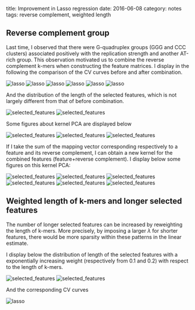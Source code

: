 title: Improvement in Lasso regression
date: 2016-06-08
category: notes
tags: reverse complement, weighted length

## Reverse complement group

Last time, I observed that there were G-quadruplex groups (GGG and CCC clusters) associated positively with the replication strength and another AT-rich group. This observation motivated us to combine the reverse complement k-mers when constructing the feature matrices. I display in the following the comparison of the CV curves before and after combination.

![lasso]({filename}/images/lasso/intercept/logY_concatenate_filter1000/active_set/rc/lasso_10.png)
![lasso]({filename}/images/lasso/intercept/logY_concatenate_filter1000/active_set/rc/lasso_11.png)
![lasso]({filename}/images/lasso/intercept/logY_concatenate_filter1000/active_set/rc/lasso_12.png)
![lasso]({filename}/images/lasso/intercept/logY_concatenate_filter1000/active_set/rc/lasso_13.png)
![lasso]({filename}/images/lasso/intercept/logY_concatenate_filter1000/active_set/rc/lasso_14.png)
![lasso]({filename}/images/lasso/intercept/logY_concatenate_filter1000/active_set/rc/lasso_15.png)

And the distribution of the length of the selected features, which is not largely different from that of before combination.

![selected_features]({filename}/images/selected_features/intercept/logY_concatenate_filter1000/log_entropy/histo_15_rc.png)
![selected_features]({filename}/images/selected_features/intercept/logY_concatenate_filter1000/log_entropy/weight_15_rc.png)

Some figures about kernel PCA are displayed below

![selected_features]({filename}/images/selected_features/intercept/logY_concatenate_filter1000/log_entropy/pca/PCA_kernel_3_rc.png)
![selected_features]({filename}/images/selected_features/intercept/logY_concatenate_filter1000/log_entropy/pca/PCA_kernel_3_rc_bis.png)
![selected_features]({filename}/images/selected_features/intercept/logY_concatenate_filter1000/log_entropy/pca/PCA_kernel_3_rc_bis2.png)

If I take the sum of the mapping vector corresponding respectively to a feature and its reverse complement, I can obtain a new kernel for the combined features (feature+reverse complement). I display below some figures on this kernel PCA:

![selected_features]({filename}/images/selected_features/intercept/logY_concatenate_filter1000/log_entropy/pca/rc/PCA_kernel_3_rc_1_2.png)
![selected_features]({filename}/images/selected_features/intercept/logY_concatenate_filter1000/log_entropy/pca/rc/PCA_kernel_3_rc_1_3.png)
![selected_features]({filename}/images/selected_features/intercept/logY_concatenate_filter1000/log_entropy/pca/rc/PCA_kernel_3_rc_1_4.png)
![selected_features]({filename}/images/selected_features/intercept/logY_concatenate_filter1000/log_entropy/pca/rc/PCA_kernel_3_rc_1_5.png)
![selected_features]({filename}/images/selected_features/intercept/logY_concatenate_filter1000/log_entropy/pca/rc/PCA_kernel_3_rc_2_3.png)
![selected_features]({filename}/images/selected_features/intercept/logY_concatenate_filter1000/log_entropy/pca/rc/eigenvalues.png) 


## Weighted length of k-mers and longer selected features

The number of longer selected features can be increased by reweighting the length of k-mers. More precisely, by imposing a larger $\lambda$ for shorter features, there would be more sparsity within these patterns in the linear estimate.

I display below the distribution of length of the selected features with a exponentially increasing weight (respectively from 0.1 and 0.2) with respect to the length of k-mers.

![selected_features]({filename}/images/selected_features/intercept/logY_concatenate_filter1000/log_entropy/histo_15_rc_w.png)
![selected_features]({filename}/images/selected_features/intercept/logY_concatenate_filter1000/log_entropy/histo_15_rc_w2.png)

And the corresponding CV curves

![lasso]({filename}/images/lasso/intercept/logY_concatenate_filter1000/active_set/rc/weighted/lasso_15.png)
